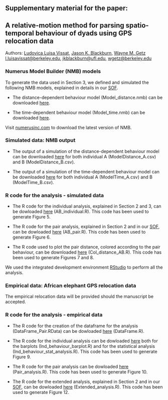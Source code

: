 ## Supplementary material for the paper: <br />
## A relative-motion method for parsing spatio-temporal behaviour of dyads using GPS relocation data <br />

Authors: [Ludovica Luisa Vissat](https://ourenvironment.berkeley.edu/people/ludovica-luisa-vissat), [Jason K. Blackburn](https://geog.ufl.edu/faculty/blackburn/), [Wayne M. Getz](https://ourenvironment.berkeley.edu/people/wayne-marcus-getz) <br />
l.luisavissat@berkeley.edu, jkblackburn@ufl.edu, wgetz@berkeley.edu

### Numerus Model Builder (NMB) models <br />

To generate the data used in Section 3, we defined and simulated the following NMB models, explained in details in our [SOF](https://ludovicalv.github.io/PDFs/Elep_paper.pdf). 

- The distance-dependent behaviour model (Model_distance.nmb) can be downloaded [here](http://doi.org/10.5281/zenodo.4676286).

- The time-dependent behaviour model (Model_time.nmb) can be downloaded [here](http://doi.org/10.5281/zenodo.4676286).

Visit [numerusinc.com](https://www.numerusinc.com/) to download the latest version of NMB.

### Simulated data: NMB output <br />

- The output of a simulation of the distance-dependent behaviour model can be downloaded [here](http://doi.org/10.5281/zenodo.4676286) for both individual A (ModelDistance_A.csv) and B (ModelDistance_B.csv).

- The output of a simulation of the time-dependent behaviour model can be downloaded [here](http://doi.org/10.5281/zenodo.4676286) for both individual A (ModelTime_A.csv) and B (ModelTime_B.csv).


### R code for the analysis - simulated data <br />

- The R code for the individual analysis, explained in Section 2 and 3, can be dowloaded [here](http://doi.org/10.5281/zenodo.4676286) (AB_individual.R). This code has been used to generate Figure 5.

- The R code for the pair analysis, explained in Section 2 and in our [SOF](https://ludovicalv.github.io/PDFs/Elep_paper.pdf), can be dowloaded [here](http://doi.org/10.5281/zenodo.4676286) (AB_pair.R). This code has been used to generate Figure 6.

- The R code used to plot the pair distance, colored according to the pair behaviour, can be downloaded [here](http://doi.org/110.5281/zenodo.4676286) (Col_distance_AB.R). This code has been used to generate Figures 7 and 8.

We used the integrated development environment [RStudio](https://rstudio.com/) to perform all the analysis.

### Empirical data: African elephant GPS relocation data <br />

The empirical relocation data will be provided should the manuscript be accepted.

### R code for the analysis - empirical data <br />

- The R code for the creation of the dataframe for the analysis (DataFrame_Pair.RData) can be dowloaded [here](http://doi.org/10.5281/zenodo.4676286) (DataFrame.R). 

- The R code for the individual analysis can be dowloaded [here](http://doi.org/10.5281/zenodo.4676286) both for the barplots (Ind_behaviour_barplot.R) and for the statistical analysis (Ind_behaviour_stat_analysis.R). This code has been used to generate Figure 9.

- The R code for the pair analysis can be dowloaded [here](http://doi.org/10.5281/zenodo.4676286) (Pair_analysis.R). This code has been used to generate Figure 10. 

- The R code for the extended analysis, explained in Section 2 and in our [SOF](https://ludovicalv.github.io/PDFs/Elep_paper.pdf), can be dowloaded [here](http://doi.org/10.5281/zenodo.4676286) (Extended_analysis.R). This code has been used to generate Figure 12.



